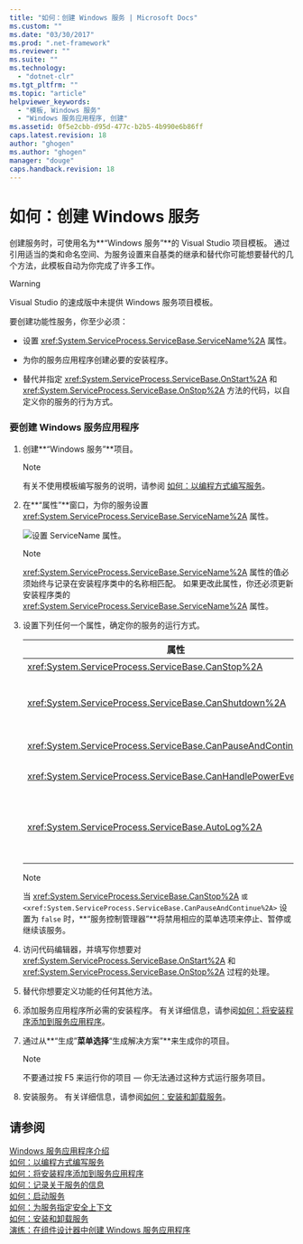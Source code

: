 ```yaml
---
title: "如何：创建 Windows 服务 | Microsoft Docs"
ms.custom: ""
ms.date: "03/30/2017"
ms.prod: ".net-framework"
ms.reviewer: ""
ms.suite: ""
ms.technology: 
  - "dotnet-clr"
ms.tgt_pltfrm: ""
ms.topic: "article"
helpviewer_keywords: 
  - "模板, Windows 服务"
  - "Windows 服务应用程序, 创建"
ms.assetid: 0f5e2cbb-d95d-477c-b2b5-4b990e6b86ff
caps.latest.revision: 18
author: "ghogen"
ms.author: "ghogen"
manager: "douge"
caps.handback.revision: 18
---
```

# 如何：创建 Windows 服务
创建服务时，可使用名为**“Windows 服务”**的 Visual Studio 项目模板。  通过引用适当的类和命名空间、为服务设置来自基类的继承和替代你可能想要替代的几个方法，此模板自动为你完成了许多工作。  
  
> [!WARNING]
>  Visual Studio 的速成版中未提供 Windows 服务项目模板。  
  
 要创建功能性服务，你至少必须：  
  
-   设置 <xref:System.ServiceProcess.ServiceBase.ServiceName%2A> 属性。  
  
-   为你的服务应用程序创建必要的安装程序。  
  
-   替代并指定 <xref:System.ServiceProcess.ServiceBase.OnStart%2A> 和 <xref:System.ServiceProcess.ServiceBase.OnStop%2A> 方法的代码，以自定义你的服务的行为方式。  
  
### 要创建 Windows 服务应用程序  
  
1.  创建**“Windows 服务”**项目。  
  
    > [!NOTE]
    >  有关不使用模板编写服务的说明，请参阅 [如何：以编程方式编写服务](../../../docs/framework/windows-services/how-to-write-services-programmatically.md)。  
  
2.  在**“属性”**窗口，为你的服务设置 <xref:System.ServiceProcess.ServiceBase.ServiceName%2A> 属性。  
  
     ![设置 ServiceName 属性。](../../../docs/framework/windows-services/media/windowsservice-servicename.png "WindowsService\_ServiceName")  
  
    > [!NOTE]
    >  <xref:System.ServiceProcess.ServiceBase.ServiceName%2A> 属性的值必须始终与记录在安装程序类中的名称相匹配。  如果更改此属性，你还必须更新安装程序类的 <xref:System.ServiceProcess.ServiceBase.ServiceName%2A> 属性。  
  
3.  设置下列任何一个属性，确定你的服务的运行方式。  
  
    |属性|设置|  
    |--------|--------|  
    |<xref:System.ServiceProcess.ServiceBase.CanStop%2A>|`True` 表示服务将接受请求停止运行；`false` 将阻止服务被停止。|  
    |<xref:System.ServiceProcess.ServiceBase.CanShutdown%2A>|`True` 表示当服务所在的计算机关机时服务需要接受通知，启用它来调用 <xref:System.ServiceProcess.ServiceBase.OnShutdown%2A> 过程。|  
    |<xref:System.ServiceProcess.ServiceBase.CanPauseAndContinue%2A>|`True` 表示服务将接受请求暂停或恢复运行；`false` 将阻止服务被暂停或恢复。|  
    |<xref:System.ServiceProcess.ServiceBase.CanHandlePowerEvent%2A>|`True`  表示服务可处理计算机电源状态更改的通知；`false` 将阻止向服务通知这些更改。|  
    |<xref:System.ServiceProcess.ServiceBase.AutoLog%2A>|`True` 将在你的服务执行操作时向应用程序事件日志写入信息条目；`false` 将禁用该功能。  有关详细信息，请参阅[如何：记录关于服务的信息](../../../docs/framework/windows-services/how-to-log-information-about-services.md)。 **Note:**  默认情况下，<xref:System.ServiceProcess.ServiceBase.AutoLog%2A> 设置为 `true`。|  
  
    > [!NOTE]
    >  当 <xref:System.ServiceProcess.ServiceBase.CanStop%2A> `` 或 <xref:System.ServiceProcess.ServiceBase.CanPauseAndContinue%2A> `` 设置为 `false` 时，**“服务控制管理器”**将禁用相应的菜单选项来停止、暂停或继续该服务。  
  
4.  访问代码编辑器，并填写你想要对 <xref:System.ServiceProcess.ServiceBase.OnStart%2A> 和 <xref:System.ServiceProcess.ServiceBase.OnStop%2A> 过程的处理。  
  
5.  替代你想要定义功能的任何其他方法。  
  
6.  添加服务应用程序所必需的安装程序。  有关详细信息，请参阅[如何：将安装程序添加到服务应用程序](../../../docs/framework/windows-services/how-to-add-installers-to-your-service-application.md)。  
  
7.  通过从**“生成”**菜单选择**“生成解决方案”**来生成你的项目。  
  
    > [!NOTE]
    >  不要通过按 F5 来运行你的项目 — 你无法通过这种方式运行服务项目。  
  
8.  安装服务。  有关详细信息，请参阅[如何：安装和卸载服务](../../../docs/framework/windows-services/how-to-install-and-uninstall-services.md)。  
  
## 请参阅  
 [Windows 服务应用程序介绍](../../../docs/framework/windows-services/introduction-to-windows-service-applications.md)   
 [如何：以编程方式编写服务](../../../docs/framework/windows-services/how-to-write-services-programmatically.md)   
 [如何：将安装程序添加到服务应用程序](../../../docs/framework/windows-services/how-to-add-installers-to-your-service-application.md)   
 [如何：记录关于服务的信息](../../../docs/framework/windows-services/how-to-log-information-about-services.md)   
 [如何：启动服务](../../../docs/framework/windows-services/how-to-start-services.md)   
 [如何：为服务指定安全上下文](../../../docs/framework/windows-services/how-to-specify-the-security-context-for-services.md)   
 [如何：安装和卸载服务](../../../docs/framework/windows-services/how-to-install-and-uninstall-services.md)   
 [演练：在组件设计器中创建 Windows 服务应用程序](../../../docs/framework/windows-services/walkthrough-creating-a-windows-service-application-in-the-component-designer.md)
